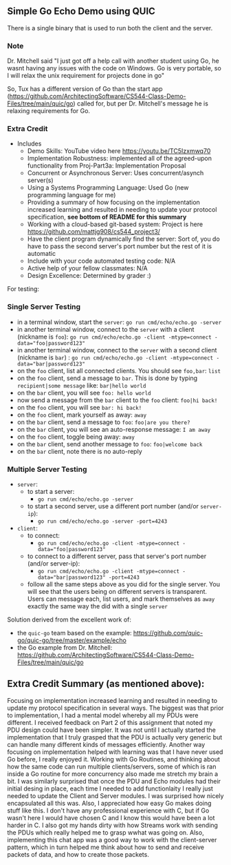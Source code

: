 ## Simple Go Echo Demo using QUIC

There is a single binary that is used to run both the client and the server.

### Note
Dr. Mitchell said
"I just got off a help call with another student using Go, he wasnt having any issues with the
code on Windows.  Go is very portable, so I will relax the unix requirement for projects done in
go"

So, Tux has a different version of Go than the start app (https://github.com/ArchitectingSoftware/CS544-Class-Demo-Files/tree/main/quic/go)
called for, but per Dr. Mitchell's message he is relaxing requirements for Go. 

### Extra Credit
- Includes
  - Demo Skills: YouTube video here https://youtu.be/TC5Izxmwq70
  - Implementation Robustness: implemented all of the agreed-upon functionality from Proj-Part3a: Implementation Proposal
  - Concurrent or Asynchronous Server: Uses concurrent/asynch server(s)
  - Using a Systems Programming Language: Used Go (new programming language for me)
  - Providing a summary of how focusing on the implementation increased learning and resulted in needing to update your protocol specification, **see bottom of README for this summary**
  - Working with a cloud-based git-based system: Project is here https://github.com/mattjg908/cs544_project3/
  - Have the client program dynamically find the server: Sort of, you do have to pass the second server's port number but the rest of it is automatic
  - Include with your code automated testing code: N/A
  - Active help of your fellow classmates: N/A
  - Design Excellence: Determined by grader :)

For testing:
### Single Server Testing
- in a terminal window, start the `server`: `go run cmd/echo/echo.go -server`
- in another terminal window, connect to the `server` with a client (nickname is `foo`): `go run cmd/echo/echo.go -client -mtype=connect -data="foo|password123"`
- in another terminal window, connect to the `server` with a second client (nickname is `bar`) : `go run cmd/echo/echo.go -client -mtype=connect -data="bar|password123"`
- on the `foo` client, list all connected clients. You should see `foo,bar`: `list`
- on the `foo` client, send a message to `bar`. This is done by typing `recipient|some message` like: `bar|hello world`
- on the `bar` client, you will see `foo: hello world`
- now send a message from the `bar` client to the `foo` client: `foo|hi back!`
- on the `foo` client, you will see `bar: hi back!`
- on the `foo` client, mark yourself as away: `away`
- on the `bar` client, send a message to `foo`: `foo|are you there?`
- on the `bar` client, you will see an auto-response message: `I am away`
- on the `foo` client, toggle being away: `away`
- on the `bar` client, send another message to `foo`: `foo|welcome back`
- on the `bar` client, note there is no auto-reply

### Multiple Server Testing
- `server`:
  - to start a server:
    - `go run cmd/echo/echo.go -server`
  - to start a second server, use a different port number (and/or `server-ip`):
    - `go run cmd/echo/echo.go -server -port=4243`
- `client`:
  - to connect:
    - `go run cmd/echo/echo.go -client -mtype=connect -data="foo|password123"`
  - to connect to a different server, pass that server's port number (and/or server-ip):
    - `go run cmd/echo/echo.go -client -mtype=connect -data="bar|password123" -port=4243`
  - follow all the same steps above as you did for the single server. You will see that the users being on different servers is transparent. Users can message each, list users, and mark themselves as `away` exactly the same way the did with a single `server`

Solution derived from the excellent work of:
- the `quic-go` team based on the example: https://github.com/quic-go/quic-go/tree/master/example/echo
- the Go example from Dr. Mitchell: https://github.com/ArchitectingSoftware/CS544-Class-Demo-Files/tree/main/quic/go

## Extra Credit Summary (as mentioned above):
Focusing on implementation increased learning and resulted in needing to update my protocol specification in several ways. The biggest was that prior to implementation, I had a
mental model whereby all my PDUs were different. I received feedback on Part 2 of this assignment that noted my PDU design could have been simpler. It was not until I actually started
the implementation that I truly grasped that the PDU is actually very generic but can handle many different kinds of messages efficiently. Another way focusing on implementation helped
with learning was that I have never used Go before, I really enjoyed it. Working with Go Routines, and thinking about how the same code can run multiple clients/servers, some of which
is ran inside a Go routine for more concurrency also made me stretch my brain a bit. I was similarly surprised that once the PDU and Echo modules had their initial desing in place, each
time I needed to add functionlaity I really just needed to update the Client and Server modules. I was surprised how nicely encapsulated all this was. Also, I appreciated how easy Go
makes doing stuff like this. I don't have any professional experience with C, but if Go wasn't here I would have chosen C and I know this would have been a lot harder in C. I also got
my hands dirty with how Streams work with sending the PDUs which really helped me to grasp wwhat was going on. Also, implementing this chat app was a good way to work with the 
client-server pattern, which in turn helped me think about how to send and receive packets of data, and how to create those packets.
